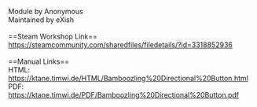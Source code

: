 Module by Anonymous<br/>
Maintained by eXish<br/>
<br/>
==Steam Workshop Link==<br/>
https://steamcommunity.com/sharedfiles/filedetails/?id=3318852936<br/>
<br/>
==Manual Links==<br/>
HTML: https://ktane.timwi.de/HTML/Bamboozling%20Directional%20Button.html<br/>
PDF: https://ktane.timwi.de/PDF/Bamboozling%20Directional%20Button.pdf<br/>
